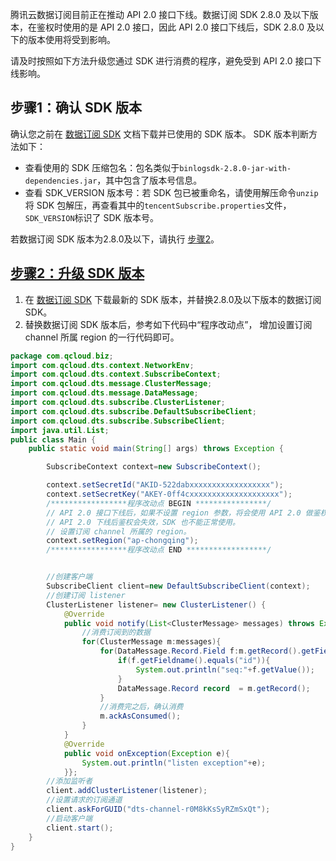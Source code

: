 
腾讯云数据订阅目前正在推动 API 2.0 接口下线。数据订阅 SDK 2.8.0 及以下版本，在鉴权时使用的是 API 2.0 接口，因此 API 2.0 接口下线后，SDK 2.8.0 及以下的版本使用将受到影响。

请及时按照如下方法升级您通过 SDK 进行消费的程序，避免受到 API 2.0 接口下线影响。

## 步骤1：确认 SDK 版本
确认您之前在 [数据订阅 SDK](https://cloud.tencent.com/document/product/571/8776) 文档下载并已使用的 SDK 版本。
SDK 版本判断方法如下：
 - 查看使用的 SDK 压缩包名：包名类似于`binlogsdk-2.8.0-jar-with-dependencies.jar`，其中包含了版本号信息。
 - 查看 SDK_VERSION 版本号：若 SDK 包已被重命名，请使用解压命令`unzip` 将 SDK 包解压，再查看其中的`tencentSubscribe.properties`文件，`SDK_VERSION`标识了 SDK 版本号。

若数据订阅 SDK 版本为2.8.0及以下，请执行 [步骤2](#Step2)。

## [步骤2：升级 SDK 版本](id:Step2)
1. 在 [数据订阅 SDK](https://cloud.tencent.com/document/product/571/8776#.E6.95.B0.E6.8D.AE.E8.AE.A2.E9.98.85-sdk-.E4.B8.8B.E8.BD.BD) 下载最新的 SDK 版本，并替换2.8.0及以下版本的数据订阅 SDK。
2. 替换数据订阅 SDK 版本后，参考如下代码中“程序改动点”， 增加设置订阅 channel 所属 region 的一行代码即可。

```java
package com.qcloud.biz;
import com.qcloud.dts.context.NetworkEnv;
import com.qcloud.dts.context.SubscribeContext;
import com.qcloud.dts.message.ClusterMessage;
import com.qcloud.dts.message.DataMessage;
import com.qcloud.dts.subscribe.ClusterListener;
import com.qcloud.dts.subscribe.DefaultSubscribeClient;
import com.qcloud.dts.subscribe.SubscribeClient;
import java.util.List;
public class Main {
    public static void main(String[] args) throws Exception {

        SubscribeContext context=new SubscribeContext();

        context.setSecretId("AKID-522dabxxxxxxxxxxxxxxxxxx");
        context.setSecretKey("AKEY-0ff4cxxxxxxxxxxxxxxxxxxxx");
        /*****************程序改动点 BEGIN ****************/
        // API 2.0 接口下线后，如果不设置 region 参数，将会使用 API 2.0 做鉴权
        // API 2.0 下线后鉴权会失效，SDK 也不能正常使用。
        // 设置订阅 channel 所属的 region。
        context.setRegion("ap-chongqing");
        /*****************程序改动点 END ******************/


        //创建客户端
        SubscribeClient client=new DefaultSubscribeClient(context);
        //创建订阅 listener
        ClusterListener listener= new ClusterListener() {
            @Override
            public void notify(List<ClusterMessage> messages) throws Exception {
                //消费订阅到的数据
                for(ClusterMessage m:messages){
                    for(DataMessage.Record.Field f:m.getRecord().getFieldList()){
                        if(f.getFieldname().equals("id")){
                            System.out.println("seq:"+f.getValue());
                        }
                        DataMessage.Record record  = m.getRecord();
                    }
                    //消费完之后，确认消费
                    m.ackAsConsumed();
                }
            }
            @Override
            public void onException(Exception e){
                System.out.println("listen exception"+e);
            }};
        //添加监听者
        client.addClusterListener(listener);
        //设置请求的订阅通道
        client.askForGUID("dts-channel-r0M8kKsSyRZmSxQt");
        //启动客户端
        client.start();
    }
}
```
